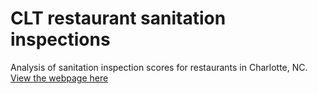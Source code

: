 # CLT restaurant sanitation inspections
Analysis of sanitation inspection scores for restaurants in Charlotte, NC.
[View the webpage here](https://morganheinly08.github.io/restaurantinspections/Final_Project.html)

